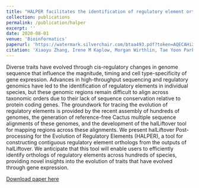 ```yaml
---
title: "HALPER facilitates the identification of regulatory element orthologs across species"
collection: publications
permalink: /publication/halper
excerpt: ''
date: 2020-08-01
venue: 'Bioinformatics'
paperurl: 'https://watermark.silverchair.com/btaa493.pdf?token=AQECAHi208BE49Ooan9kkhW_Ercy7Dm3ZL_9Cf3qfKAc485ysgAAAuUwggLhBgkqhkiG9w0BBwagggLSMIICzgIBADCCAscGCSqGSIb3DQEHATAeBglghkgBZQMEAS4wEQQM8nTfPvW6wiag72usAgEQgIICmPUjFmIVyT2k4YnigmNuiVh7-ySpidqXOfpVNMsdTnLJDMkaFCLGD4M_ZXjQfrgyuTHOqGjj31eYuz4cefTJ9Azy_4CCOpzCNB2T0VZe4bJWUpI3g81d9-zkJIcjnTV3WlsBBSS7ttXpQ3_sy0jTi5S1U2-ERnFQRQ69G0eB6hkfBAIkopcc-HZYqgJl8g5KYHXrIr8A8SpJlaBzZJbfT5uIehd5AZLiUDk4rOtCFLHlhfE0P0vvhWNcluN_0ZvLs2yeAsf-pTwpULZ4n8tb6O-SERA_e0yBvhkPQnia6m6H5A00w9-EIXTZr1bqhbORelodcqcSTTrxwyrNtrNRB1oaYVAjwUGd0GBjMczKbIo4Eje_aWfKtOA4L2tYuzk7dmC2grXHPz7zL5wylhY56tTuZzAWIiHu15l3M7iKDHpjce707yeNr-tbIMHYcCsLDKDRkKc9YSv-eUOuWYugj5ef5Bz4CpU39fHHzkeilUwxx9ji3pGThjQMuIJQsxlqMPSWKCS4foKS8g9zh1GEqZ-A_gKnbAPV8JFW3-cI_1JtjFMptVRYMBCT-vcowIz0EzqO4B91QUluxF9AOBtnPiyF-_2tQqy7BXvqeajx2Oj-SWezmdAeNaDYKcfOcFnQOF1-YShNdW6BW31mvTTNi4UVcwVupeV0AnZJnbdsxgdL0-UTaI-gZUS2kUEsiJ0yAV3uqiiiVKWwn5UtFqXFQXHTepnm1CuZ3SRYcae_lWD9FRheuDdyYNy7OTkG0zrLd-iaDLL_BKNg012loa3n6rMOYxx9fIubl-Wrx7ffFCCf0qrTqva8dLuO3bfcLNyNVotb0n4DBkoBp-14yjN53Do9rrFvJpr6jXg-ezVb7nwl9DratuvAoDg'
citation: 'Xiaoyu Zhang, Irene M Kaplow, Morgan Wirthlin, Tae Yoon Park, Andreas R Pfenning, HALPER facilitates the identification of regulatory element orthologs across species, Bioinformatics, Volume 36, Issue 15, 1 August 2020, Pages 4339–4340, https://doi.org/10.1093/bioinformatics/btaa493'
---
```

Diverse traits have evolved through cis-regulatory changes in genome sequence that influence the magnitude, timing and cell type-specificity of gene expression. Advances in high-throughput sequencing and regulatory genomics have led to the identification of regulatory elements in individual species, but these genomic regions remain difficult to align across taxonomic orders due to their lack of sequence conservation relative to protein coding genes. The groundwork for tracing the evolution of regulatory elements is provided by the recent assembly of hundreds of genomes, the generation of reference-free Cactus multiple sequence alignments of these genomes, and the development of the halLiftover tool for mapping regions across these alignments. We present halLiftover Post-processing for the Evolution of Regulatory Elements (HALPER), a tool for constructing contiguous regulatory element orthologs from the outputs of halLiftover. We anticipate that this tool will enable users to efficiently identify orthologs of regulatory elements across hundreds of species, providing novel insights into the evolution of traits that have evolved through gene expression.

[Download paper here](https://watermark.silverchair.com/btaa493.pdf?token=AQECAHi208BE49Ooan9kkhW_Ercy7Dm3ZL_9Cf3qfKAc485ysgAAAuUwggLhBgkqhkiG9w0BBwagggLSMIICzgIBADCCAscGCSqGSIb3DQEHATAeBglghkgBZQMEAS4wEQQM8nTfPvW6wiag72usAgEQgIICmPUjFmIVyT2k4YnigmNuiVh7-ySpidqXOfpVNMsdTnLJDMkaFCLGD4M_ZXjQfrgyuTHOqGjj31eYuz4cefTJ9Azy_4CCOpzCNB2T0VZe4bJWUpI3g81d9-zkJIcjnTV3WlsBBSS7ttXpQ3_sy0jTi5S1U2-ERnFQRQ69G0eB6hkfBAIkopcc-HZYqgJl8g5KYHXrIr8A8SpJlaBzZJbfT5uIehd5AZLiUDk4rOtCFLHlhfE0P0vvhWNcluN_0ZvLs2yeAsf-pTwpULZ4n8tb6O-SERA_e0yBvhkPQnia6m6H5A00w9-EIXTZr1bqhbORelodcqcSTTrxwyrNtrNRB1oaYVAjwUGd0GBjMczKbIo4Eje_aWfKtOA4L2tYuzk7dmC2grXHPz7zL5wylhY56tTuZzAWIiHu15l3M7iKDHpjce707yeNr-tbIMHYcCsLDKDRkKc9YSv-eUOuWYugj5ef5Bz4CpU39fHHzkeilUwxx9ji3pGThjQMuIJQsxlqMPSWKCS4foKS8g9zh1GEqZ-A_gKnbAPV8JFW3-cI_1JtjFMptVRYMBCT-vcowIz0EzqO4B91QUluxF9AOBtnPiyF-_2tQqy7BXvqeajx2Oj-SWezmdAeNaDYKcfOcFnQOF1-YShNdW6BW31mvTTNi4UVcwVupeV0AnZJnbdsxgdL0-UTaI-gZUS2kUEsiJ0yAV3uqiiiVKWwn5UtFqXFQXHTepnm1CuZ3SRYcae_lWD9FRheuDdyYNy7OTkG0zrLd-iaDLL_BKNg012loa3n6rMOYxx9fIubl-Wrx7ffFCCf0qrTqva8dLuO3bfcLNyNVotb0n4DBkoBp-14yjN53Do9rrFvJpr6jXg-ezVb7nwl9DratuvAoDg)

<!-- Recommended citation: Your Name, You. (2009). "Paper Title Number 1." <i>Journal 1</i>. 1(1). -->